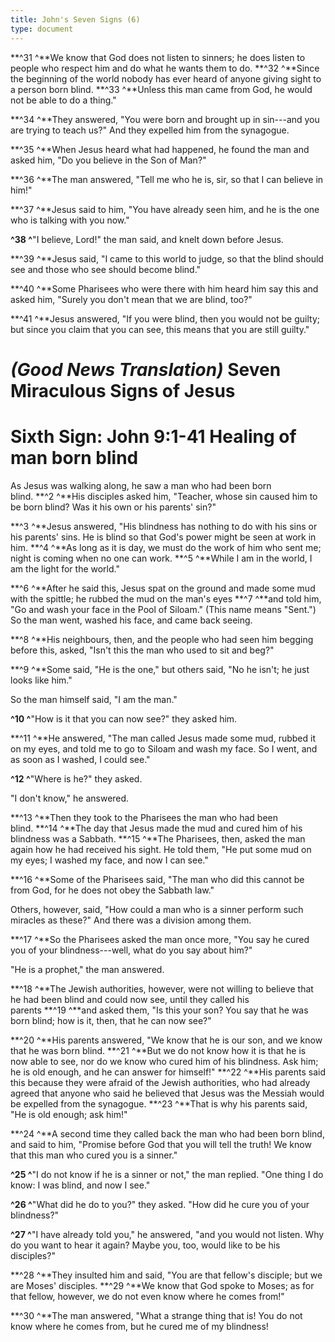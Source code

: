 ```yaml
---
title: John's Seven Signs (6)
type: document
---
```

**^31 ^**We know that God does not listen to sinners; he does listen to
people who respect him and do what he wants them to do. **^32 ^**Since
the beginning of the world nobody has ever heard of anyone giving sight
to a person born blind. **^33 ^**Unless this man came from God, he would
not be able to do a thing."

**^34 ^**They answered, "You were born and brought up in sin---and you
are trying to teach us?" And they expelled him from the synagogue.

**^35 ^**When Jesus heard what had happened, he found the man and asked
him, "Do you believe in the Son of Man?"

**^36 ^**The man answered, "Tell me who he is, sir, so that I can
believe in him!"

**^37 ^**Jesus said to him, "You have already seen him, and he is the
one who is talking with you now."

**^38 ^**"I believe, Lord!" the man said, and knelt down before Jesus.

**^39 ^**Jesus said, "I came to this world to judge, so that the blind
should see and those who see should become blind."

**^40 ^**Some Pharisees who were there with him heard him say this and
asked him, "Surely you don\'t mean that we are blind, too?"

**^41 ^**Jesus answered, "If you were blind, then you would not be
guilty; but since you claim that you can see, this means that you are
still guilty."

# 

# *(Good News Translation)* Seven Miraculous Signs of Jesus

# Sixth Sign: John 9:1-41 Healing of man born blind

As Jesus was walking along, he saw a man who had been born
blind. **^2 ^**His disciples asked him, "Teacher, whose sin caused him
to be born blind? Was it his own or his parents\' sin?"

**^3 ^**Jesus answered, "His blindness has nothing to do with his sins
or his parents\' sins. He is blind so that God\'s power might be seen at
work in him. **^4 ^**As long as it is day, we must do the work of him
who sent me; night is coming when no one can work. **^5 ^**While I am in
the world, I am the light for the world."

**^6 ^**After he said this, Jesus spat on the ground and made some mud
with the spittle; he rubbed the mud on the man\'s eyes **^7 ^**and told
him, "Go and wash your face in the Pool of Siloam." (This name means
"Sent.") So the man went, washed his face, and came back seeing.

**^8 ^**His neighbours, then, and the people who had seen him begging
before this, asked, "Isn\'t this the man who used to sit and beg?"

**^9 ^**Some said, "He is the one," but others said, "No he isn\'t; he
just looks like him."

So the man himself said, "I am the man."

**^10 ^**"How is it that you can now see?" they asked him.

**^11 ^**He answered, "The man called Jesus made some mud, rubbed it on
my eyes, and told me to go to Siloam and wash my face. So I went, and as
soon as I washed, I could see."

**^12 ^**"Where is he?" they asked.

"I don\'t know," he answered.

**^13 ^**Then they took to the Pharisees the man who had been
blind. **^14 ^**The day that Jesus made the mud and cured him of his
blindness was a Sabbath. **^15 ^**The Pharisees, then, asked the man
again how he had received his sight. He told them, "He put some mud on
my eyes; I washed my face, and now I can see."

**^16 ^**Some of the Pharisees said, "The man who did this cannot be
from God, for he does not obey the Sabbath law."

Others, however, said, "How could a man who is a sinner perform such
miracles as these?" And there was a division among them.

**^17 ^**So the Pharisees asked the man once more, "You say he cured you
of your blindness---well, what do you say about him?"

"He is a prophet," the man answered.

**^18 ^**The Jewish authorities, however, were not willing to believe
that he had been blind and could now see, until they called his
parents **^19 ^**and asked them, "Is this your son? You say that he was
born blind; how is it, then, that he can now see?"

**^20 ^**His parents answered, "We know that he is our son, and we know
that he was born blind. **^21 ^**But we do not know how it is that he is
now able to see, nor do we know who cured him of his blindness. Ask him;
he is old enough, and he can answer for himself!" **^22 ^**His parents
said this because they were afraid of the Jewish authorities, who had
already agreed that anyone who said he believed that Jesus was the
Messiah would be expelled from the synagogue. **^23 ^**That is why his
parents said, "He is old enough; ask him!"

**^24 ^**A second time they called back the man who had been born blind,
and said to him, "Promise before God that you will tell the truth! We
know that this man who cured you is a sinner."

**^25 ^**"I do not know if he is a sinner or not," the man replied. "One
thing I do know: I was blind, and now I see."

**^26 ^**"What did he do to you?" they asked. "How did he cure you of
your blindness?"

**^27 ^**"I have already told you," he answered, "and you would not
listen. Why do you want to hear it again? Maybe you, too, would like to
be his disciples?"

**^28 ^**They insulted him and said, "You are that fellow\'s disciple;
but we are Moses\' disciples. **^29 ^**We know that God spoke to Moses;
as for that fellow, however, we do not even know where he comes from!"

**^30 ^**The man answered, "What a strange thing that is! You do not
know where he comes from, but he cured me of my blindness! 
